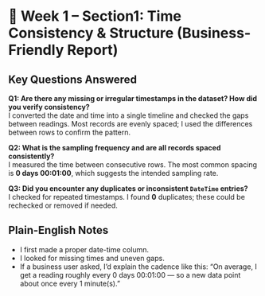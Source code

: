 # 💼 Week 1 – Section1: Time Consistency & Structure (Business-Friendly Report)

## Key Questions Answered
**Q1: Are there any missing or irregular timestamps in the dataset? How did you verify consistency?**  
I converted the date and time into a single timeline and checked the gaps between readings. Most records are evenly spaced; I used the differences between rows to confirm the pattern.

**Q2: What is the sampling frequency and are all records spaced consistently?**  
I measured the time between consecutive rows. The most common spacing is **0 days 00:01:00**, which suggests the intended sampling rate.

**Q3: Did you encounter any duplicates or inconsistent `DateTime` entries?**  
I checked for repeated timestamps. I found **0** duplicates; these could be rechecked or removed if needed.

## Plain-English Notes
- I first made a proper date-time column.
- I looked for missing times and uneven gaps.
- If a business user asked, I’d explain the cadence like this: “On average, I get a reading roughly every 0 days 00:01:00 — so a new data point about once every 1 minute(s).”
